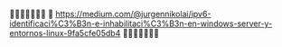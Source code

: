 📖📖📖📖📖📖📖
📌 https://medium.com/@jurgennikolai/ipv6-identificaci%C3%B3n-e-inhabilitaci%C3%B3n-en-windows-server-y-entornos-linux-9fa5cfe05db4
📖📖📖📖📖📖📖
